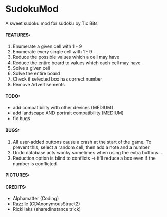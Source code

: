 # SudokuMod

A sweet sudoku mod for sudoku by Tic Bits

<h4>FEATURES:</h4>

1. Enumerate a given cell with 1 - 9
2. Enumerate every single cell with 1 - 9
3. Reduce the possible values which a cell may have
4. Reduce the entire board to values which each cell may have
5. Solve a given cell
6. Solve the entire board
7. Check if selected box has correct number
8. Remove Advertisements

<h4>TODO:</h4>

- add compatibility with other devices (MEDIUM)
- add landscape AND portrait compatibility (MEDIUM)
- fix bugs

<h4>BUGS:</h4>

1. All user-added buttons cause a crash at the start of the game. To prevent this, select a random cell, then add a note and a number
2. Undo database acts wonky sometimes when using the extra buttons...
3. Reduction option is blind to conflicts -> it'll reduce a box even if the number is conflicted

<h4>PICTURES:</h4>

<a href="http://s16.postimg.org/5931pip6d/Reduce_All.png"></a>

<h4>CREDITS:</h4>

- Alphamatter (Coding)
- Razzile (CDAnonymousStruct2)
- RickHaks (sharedInstance trick)
